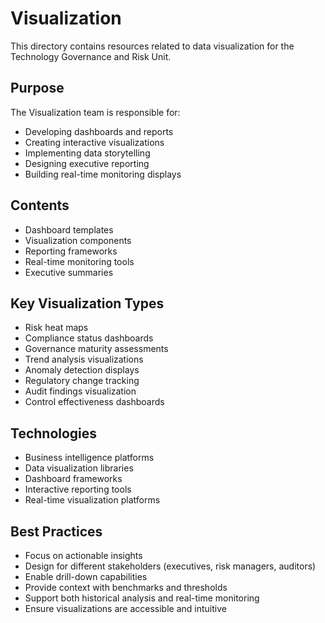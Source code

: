 # Visualization

This directory contains resources related to data visualization for the Technology Governance and Risk Unit.

## Purpose

The Visualization team is responsible for:
- Developing dashboards and reports
- Creating interactive visualizations
- Implementing data storytelling
- Designing executive reporting
- Building real-time monitoring displays

## Contents

- Dashboard templates
- Visualization components
- Reporting frameworks
- Real-time monitoring tools
- Executive summaries

## Key Visualization Types

- Risk heat maps
- Compliance status dashboards
- Governance maturity assessments
- Trend analysis visualizations
- Anomaly detection displays
- Regulatory change tracking
- Audit findings visualization
- Control effectiveness dashboards

## Technologies

- Business intelligence platforms
- Data visualization libraries
- Dashboard frameworks
- Interactive reporting tools
- Real-time visualization platforms

## Best Practices

- Focus on actionable insights
- Design for different stakeholders (executives, risk managers, auditors)
- Enable drill-down capabilities
- Provide context with benchmarks and thresholds
- Support both historical analysis and real-time monitoring
- Ensure visualizations are accessible and intuitive